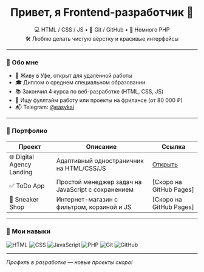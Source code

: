 <h1 align="center">Привет, я Frontend-разработчик 👋</h1>

<p align="center">
  💻 HTML / CSS / JS • 🔧 Git / GitHub • 🧠 Немного PHP<br>
  🛠️ Люблю делать чистую вёрстку и красивые интерфейсы
</p>

---

### 📌 Обо мне

- 📍 Живу в Уфе, открыт для удалённой работы
- 🎓 Диплом о среднем специальном образовании  
- 📚 Закончил 4 курса по веб-разработке (HTML, CSS, JS)
- 💼 Ищу фуллтайм работу или проекты на фрилансе (от 80 000 ₽)
- 📬 Telegram: [@easykai](https://t.me/easykai)

---

### 🧩 Портфолио

| Проект | Описание | Ссылка |
|--------|----------|--------|
| 🌐 Digital Agency Landing | Адаптивный одностраничник на HTML/CSS/JS | [Открыть](https://ojisamurai.github.io/digital-agency-landing) |
| ✅ ToDo App | Простой менеджер задач на JavaScript с сохранением | [Скоро на GitHub Pages] |
| 👟 Sneaker Shop | Интернет-магазин с фильтром, корзиной и JS | [Скоро на GitHub Pages] |

---

### 🚀 Мои навыки

![HTML](https://img.shields.io/badge/-HTML5-E34F26?logo=html5&logoColor=fff&style=flat)
![CSS](https://img.shields.io/badge/-CSS3-1572B6?logo=css3&logoColor=fff&style=flat)
![JavaScript](https://img.shields.io/badge/-JavaScript-F7DF1E?logo=javascript&logoColor=000&style=flat)
![PHP](https://img.shields.io/badge/-PHP-777BB4?logo=php&logoColor=fff&style=flat)
![Git](https://img.shields.io/badge/-Git-F05032?logo=git&logoColor=fff&style=flat)
![GitHub](https://img.shields.io/badge/-GitHub-181717?logo=github&logoColor=fff&style=flat)

---

_Профиль в разработке — новые проекты скоро!_
